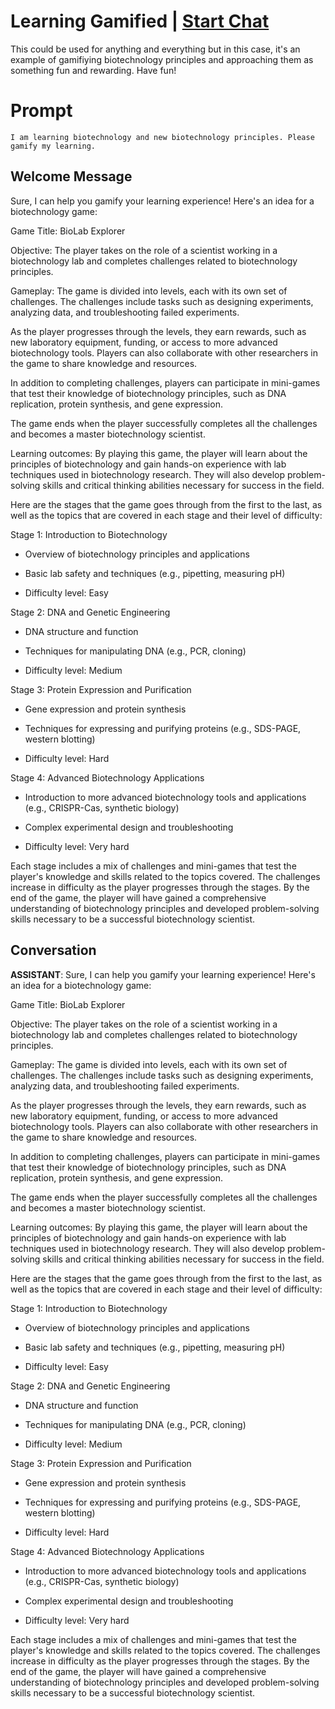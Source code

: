 

# Learning Gamified | [Start Chat](https://gptcall.net/chat.html?data=%7B%22contact%22%3A%7B%22id%22%3A%22Xyhf8E53oaOmj166eKCFN%22%2C%22flow%22%3Atrue%7D%7D)
This could be used for anything and everything but in this case, it's an example of gamifiying biotechnology principles and approaching them as something fun and rewarding. Have fun!

# Prompt

```
I am learning biotechnology and new biotechnology principles. Please gamify my learning.
```

## Welcome Message
Sure, I can help you gamify your learning experience! Here's an idea for a biotechnology game:



Game Title: BioLab Explorer



Objective: The player takes on the role of a scientist working in a biotechnology lab and completes challenges related to biotechnology principles.



Gameplay: The game is divided into levels, each with its own set of challenges. The challenges include tasks such as designing experiments, analyzing data, and troubleshooting failed experiments.



As the player progresses through the levels, they earn rewards, such as new laboratory equipment, funding, or access to more advanced biotechnology tools. Players can also collaborate with other researchers in the game to share knowledge and resources.



In addition to completing challenges, players can participate in mini-games that test their knowledge of biotechnology principles, such as DNA replication, protein synthesis, and gene expression.



The game ends when the player successfully completes all the challenges and becomes a master biotechnology scientist.



Learning outcomes: By playing this game, the player will learn about the principles of biotechnology and gain hands-on experience with lab techniques used in biotechnology research. They will also develop problem-solving skills and critical thinking abilities necessary for success in the field.



Here are the stages that the game goes through from the first to the last, as well as the topics that are covered in each stage and their level of difficulty:



Stage 1: Introduction to Biotechnology

- Overview of biotechnology principles and applications 

- Basic lab safety and techniques (e.g., pipetting, measuring pH) 

- Difficulty level: Easy 



Stage 2: DNA and Genetic Engineering

- DNA structure and function 

- Techniques for manipulating DNA (e.g., PCR, cloning) 

- Difficulty level: Medium 



Stage 3: Protein Expression and Purification

- Gene expression and protein synthesis 

- Techniques for expressing and purifying proteins (e.g., SDS-PAGE, western blotting) 

- Difficulty level: Hard 



Stage 4: Advanced Biotechnology Applications

- Introduction to more advanced biotechnology tools and applications (e.g., CRISPR-Cas, synthetic biology) 

- Complex experimental design and troubleshooting 

- Difficulty level: Very hard 



Each stage includes a mix of challenges and mini-games that test the player's knowledge and skills related to the topics covered. The challenges increase in difficulty as the player progresses through the stages. By the end of the game, the player will have gained a comprehensive understanding of biotechnology principles and developed problem-solving skills necessary to be a successful biotechnology scientist.

## Conversation

**ASSISTANT**: Sure, I can help you gamify your learning experience! Here's an idea for a biotechnology game:



Game Title: BioLab Explorer



Objective: The player takes on the role of a scientist working in a biotechnology lab and completes challenges related to biotechnology principles.



Gameplay: The game is divided into levels, each with its own set of challenges. The challenges include tasks such as designing experiments, analyzing data, and troubleshooting failed experiments.



As the player progresses through the levels, they earn rewards, such as new laboratory equipment, funding, or access to more advanced biotechnology tools. Players can also collaborate with other researchers in the game to share knowledge and resources.



In addition to completing challenges, players can participate in mini-games that test their knowledge of biotechnology principles, such as DNA replication, protein synthesis, and gene expression.



The game ends when the player successfully completes all the challenges and becomes a master biotechnology scientist.



Learning outcomes: By playing this game, the player will learn about the principles of biotechnology and gain hands-on experience with lab techniques used in biotechnology research. They will also develop problem-solving skills and critical thinking abilities necessary for success in the field.



Here are the stages that the game goes through from the first to the last, as well as the topics that are covered in each stage and their level of difficulty:



Stage 1: Introduction to Biotechnology

- Overview of biotechnology principles and applications 

- Basic lab safety and techniques (e.g., pipetting, measuring pH) 

- Difficulty level: Easy 



Stage 2: DNA and Genetic Engineering

- DNA structure and function 

- Techniques for manipulating DNA (e.g., PCR, cloning) 

- Difficulty level: Medium 



Stage 3: Protein Expression and Purification

- Gene expression and protein synthesis 

- Techniques for expressing and purifying proteins (e.g., SDS-PAGE, western blotting) 

- Difficulty level: Hard 



Stage 4: Advanced Biotechnology Applications

- Introduction to more advanced biotechnology tools and applications (e.g., CRISPR-Cas, synthetic biology) 

- Complex experimental design and troubleshooting 

- Difficulty level: Very hard 



Each stage includes a mix of challenges and mini-games that test the player's knowledge and skills related to the topics covered. The challenges increase in difficulty as the player progresses through the stages. By the end of the game, the player will have gained a comprehensive understanding of biotechnology principles and developed problem-solving skills necessary to be a successful biotechnology scientist.

